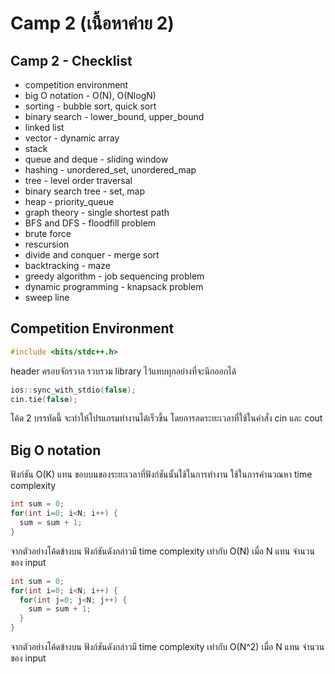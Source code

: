 # Camp 2 (เนื้อหาค่าย 2)
## Camp 2 - Checklist
  - competition environment
  - big O notation - O(N), O(NlogN)
  - sorting - bubble sort, quick sort
  - binary search - lower_bound, upper_bound
  - linked list
  - vector - dynamic array
  - stack
  - queue and deque - sliding window
  - hashing - unordered_set, unordered_map
  - tree - level order traversal
  - binary search tree - set, map
  - heap - priority_queue
  - graph theory - single shortest path
  - BFS and DFS - floodfill problem
  - brute force
  - rescursion
  - divide and conquer - merge sort
  - backtracking - maze
  - greedy algorithm - job sequencing problem
  - dynamic programming - knapsack problem
  - sweep line
## Competition Environment
  ```cpp
  #include <bits/stdc++.h>
  ```
  header ครอบจักรวาล รวบรวม library ไว้แทบทุกอย่างที่จะนึกออกได้
  ```cpp
  ios::sync_with_stdio(false);
  cin.tie(false);
  ```
  โค้ด 2 บรรทัดนี้ จะทำให้โปรแกรมทำงานได้เร็วขึ้น โดยการลดระยะเวลาที่ใช้ในคำสั่ง cin และ cout
## Big O notation
ฟังก์ชัน O(K) แทน ขอบบนของระยะเวลาที่ฟังก์ชันนั้นใช้ในการทำงาน ใช้ในการคำนวณหา time complexity
```cpp
int sum = 0;
for(int i=0; i<N; i++) {
  sum = sum + 1;
}
```
จากตัวอย่างโค้ดข้างบน ฟังก์ชันดังกล่าวมี time complexity เท่ากับ O(N) เมื่อ N แทน จำนวนของ input
```cpp
int sum = 0;
for(int i=0; i<N; i++) {
  for(int j=0; j<N; j++) {
    sum = sum + 1;
  }
}
```
จากตัวอย่างโค้ดข้างบน ฟังก์ชันดังกล่าวมี time complexity เท่ากับ O(N^2) เมื่อ N แทน จำนวนของ input
